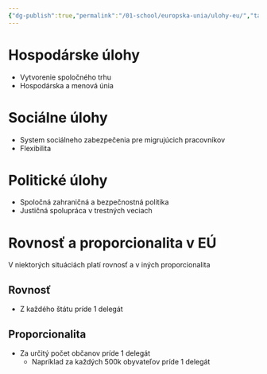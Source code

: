 ```yaml
---
{"dg-publish":true,"permalink":"/01-school/europska-unia/ulohy-eu/","tags":["year1","winterSemester","uniEU"]}
---
```


# Hospodárske úlohy
- Vytvorenie spoločného trhu
- Hospodárska a menová únia
# Sociálne úlohy
- System sociálneho zabezpečenia pre migrujúcich pracovníkov
- Flexibilita
# Politické úlohy
- Spoločná zahraničná a bezpečnostná politika
- Justičná spolupráca v trestných veciach
# Rovnosť a proporcionalita v EÚ
V niektorých situáciách platí rovnosť a v iných proporcionalita
## Rovnosť
- Z každého štátu príde 1 delegát
## Proporcionalita
- Za určitý počet občanov príde 1 delegát
	- Napríklad za každých 500k obyvateľov príde 1 delegát